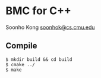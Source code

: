 BMC for C++
===========
Soonho Kong <soonhok@cs.cmu.edu>

Compile
-------

    $ mkdir build && cd build
    $ cmake ../
    $ make


